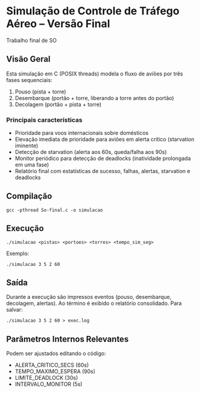 # Simulação de Controle de Tráfego Aéreo – Versão Final
Trabalho final de SO
## Visão Geral
Esta simulação em C (POSIX threads) modela o fluxo de aviões por três fases sequenciais:
1. Pouso (pista + torre)
2. Desembarque (portão + torre, liberando a torre antes do portão)
3. Decolagem (portão + pista + torre)

### Principais características
- Prioridade para voos internacionais sobre domésticos
- Elevação imediata de prioridade para aviões em alerta crítico (starvation iminente)
- Detecção de starvation (alerta aos 60s, queda/falha aos 90s)
- Monitor periódico para detecção de deadlocks (inatividade prolongada em uma fase)
- Relatório final com estatísticas de sucesso, falhas, alertas, starvation e deadlocks

## Compilação
```
gcc -pthread So-final.c -o simulacao
```

## Execução
```
./simulacao <pistas> <portoes> <torres> <tempo_sim_seg>
```
Exemplo:
```
./simulacao 3 5 2 60
```

## Saída
Durante a execução são impressos eventos (pouso, desembarque, decolagem, alertas). Ao término é exibido o relatório consolidado.
Para salvar:
```
./simulacao 3 5 2 60 > exec.log
```

## Parâmetros Internos Relevantes
Podem ser ajustados editando o código:
- ALERTA_CRITICO_SECS (60s)
- TEMPO_MAXIMO_ESPERA (90s)
- LIMITE_DEADLOCK (30s)
- INTERVALO_MONITOR (5s)

